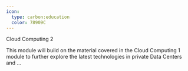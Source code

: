 ```yaml
---
icon:
  type: carbon:education
  color: 78909C
---
```

Cloud Computing 2

This module will build on the material covered in the Cloud Computing 1 module to further explore the latest technologies in private Data Centers and  ... 
